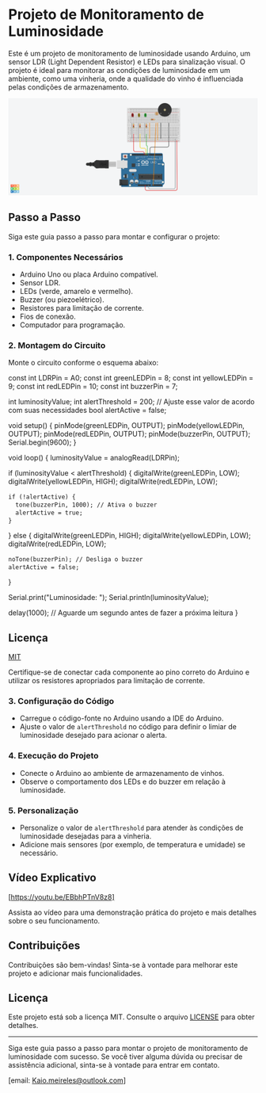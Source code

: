 # Projeto de Monitoramento de Luminosidade

Este é um projeto de monitoramento de luminosidade usando Arduino, um sensor LDR (Light Dependent Resistor) e LEDs para sinalização visual. O projeto é ideal para monitorar as condições de luminosidade em um ambiente, como uma vinheria, onde a qualidade do vinho é influenciada pelas condições de armazenamento.

![Imagem do Circuito](https://raw.githubusercontent.com/Kaiomeireles/Kaiomeireles/main/Incredible%20Duup-Jaagub.png)

## Passo a Passo

Siga este guia passo a passo para montar e configurar o projeto:

### 1. Componentes Necessários

- Arduino Uno ou placa Arduino compatível.
- Sensor LDR.
- LEDs (verde, amarelo e vermelho).
- Buzzer (ou piezoelétrico).
- Resistores para limitação de corrente.
- Fios de conexão.
- Computador para programação.

### 2. Montagem do Circuito

Monte o circuito conforme o esquema abaixo:

const int LDRPin = A0;
const int greenLEDPin = 8;
const int yellowLEDPin = 9;
const int redLEDPin = 10;
const int buzzerPin = 7;

int luminosityValue;
int alertThreshold = 200; // Ajuste esse valor de acordo com suas necessidades
bool alertActive = false;

void setup() {
  pinMode(greenLEDPin, OUTPUT);
  pinMode(yellowLEDPin, OUTPUT);
  pinMode(redLEDPin, OUTPUT);
  pinMode(buzzerPin, OUTPUT);
  Serial.begin(9600);
}

void loop() {
  luminosityValue = analogRead(LDRPin);

  if (luminosityValue < alertThreshold) {
    digitalWrite(greenLEDPin, LOW);
    digitalWrite(yellowLEDPin, HIGH);
    digitalWrite(redLEDPin, LOW);

    if (!alertActive) {
      tone(buzzerPin, 1000); // Ativa o buzzer
      alertActive = true;
    }
  } else {
    digitalWrite(greenLEDPin, HIGH);
    digitalWrite(yellowLEDPin, LOW);
    digitalWrite(redLEDPin, LOW);

    noTone(buzzerPin); // Desliga o buzzer
    alertActive = false;
  }

  Serial.print("Luminosidade: ");
  Serial.println(luminosityValue);

  delay(1000); // Aguarde um segundo antes de fazer a próxima leitura
}


## Licença

[MIT](https://choosealicense.com/licenses/mit/)


Certifique-se de conectar cada componente ao pino correto do Arduino e utilizar os resistores apropriados para limitação de corrente.

### 3. Configuração do Código

- Carregue o código-fonte no Arduino usando a IDE do Arduino.
- Ajuste o valor de `alertThreshold` no código para definir o limiar de luminosidade desejado para acionar o alerta.

### 4. Execução do Projeto

- Conecte o Arduino ao ambiente de armazenamento de vinhos.
- Observe o comportamento dos LEDs e do buzzer em relação à luminosidade.

### 5. Personalização

- Personalize o valor de `alertThreshold` para atender às condições de luminosidade desejadas para a vinheria.
- Adicione mais sensores (por exemplo, de temperatura e umidade) se necessário.

## Vídeo Explicativo

[https://youtu.be/EBbhPTnV8z8]

Assista ao vídeo para uma demonstração prática do projeto e mais detalhes sobre o seu funcionamento.

## Contribuições

Contribuições são bem-vindas! Sinta-se à vontade para melhorar este projeto e adicionar mais funcionalidades.

## Licença

Este projeto está sob a licença MIT. Consulte o arquivo [LICENSE](LICENSE.md) para obter detalhes.

---

Siga este guia passo a passo para montar o projeto de monitoramento de luminosidade com sucesso. Se você tiver alguma dúvida ou precisar de assistência adicional, sinta-se à vontade para entrar em contato.

[email: Kaio.meireles@outlook.com]
